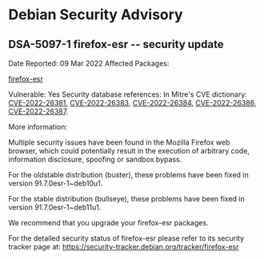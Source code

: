 
Debian Security Advisory
========================


DSA-5097-1 firefox-esr -- security update
-----------------------------------------



Date Reported:
09 Mar 2022
Affected Packages:

[firefox-esr](https://packages.debian.org/src:firefox-esr)

Vulnerable:
Yes
Security database references:
In Mitre's CVE dictionary: [CVE-2022-26381](https://security-tracker.debian.org/tracker/CVE-2022-26381), [CVE-2022-26383](https://security-tracker.debian.org/tracker/CVE-2022-26383), [CVE-2022-26384](https://security-tracker.debian.org/tracker/CVE-2022-26384), [CVE-2022-26386](https://security-tracker.debian.org/tracker/CVE-2022-26386), [CVE-2022-26387](https://security-tracker.debian.org/tracker/CVE-2022-26387).  

More information:

Multiple security issues have been found in the Mozilla Firefox web
browser, which could potentially result in the execution of arbitrary
code, information disclosure, spoofing or sandbox bypass.


For the oldstable distribution (buster), these problems have been fixed
in version 91.7.0esr-1~deb10u1.


For the stable distribution (bullseye), these problems have been fixed in
version 91.7.0esr-1~deb11u1.


We recommend that you upgrade your firefox-esr packages.


For the detailed security status of firefox-esr please refer to
its security tracker page at:
<https://security-tracker.debian.org/tracker/firefox-esr>





